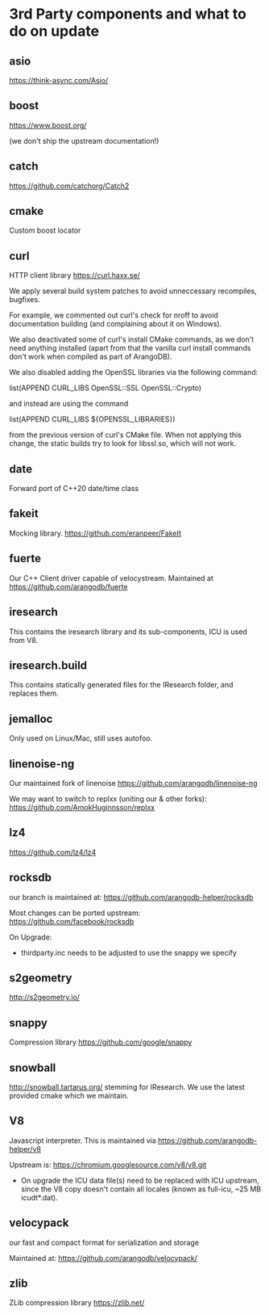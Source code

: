 3rd Party components and what to do on update
=============================================

## asio

https://think-async.com/Asio/

## boost

https://www.boost.org/

(we don't ship the upstream documentation!)


## catch

https://github.com/catchorg/Catch2

## cmake

Custom boost locator

## curl

HTTP client library https://curl.haxx.se/

We apply several build system patches to avoid unneccessary recompiles, bugfixes.

For example, we commented out curl's check for nroff to avoid documentation
building (and complaining about it on Windows).

We also deactivated some of curl's install CMake commands, as we don't need
anything installed (apart from that the vanilla curl install commands don't work
when compiled as part of ArangoDB).

We also disabled adding the OpenSSL libraries via the following command:

   list(APPEND CURL_LIBS OpenSSL::SSL OpenSSL::Crypto)

and instead are using the command
 
   list(APPEND CURL_LIBS ${OPENSSL_LIBRARIES})

from the previous version of curl's CMake file. When not applying this change,
the static builds try to look for libssl.so, which will not work.

## date

Forward port of C++20 date/time class

## fakeit

Mocking library. https://github.com/eranpeer/FakeIt


## fuerte

Our C++ Client driver capable of velocystream. Maintained at https://github.com/arangodb/fuerte

## iresearch

This contains the iresearch library and its sub-components, ICU is used from V8.

## iresearch.build

This contains statically generated files for the IResearch folder, and replaces them.

## jemalloc

Only used on Linux/Mac, still uses autofoo.

## linenoise-ng

Our maintained fork of linenoise
https://github.com/arangodb/linenoise-ng

We may want to switch to replxx (uniting our & other forks):
https://github.com/AmokHuginnsson/replxx


## lz4

https://github.com/lz4/lz4

## rocksdb

our branch is maintained at:
https://github.com/arangodb-helper/rocksdb

Most changes can be ported upstream:
https://github.com/facebook/rocksdb

On Upgrade:
- thirdparty.inc needs to be adjusted to use the snappy we specify

## s2geometry

http://s2geometry.io/

## snappy

Compression library
https://github.com/google/snappy

## snowball

http://snowball.tartarus.org/ stemming for IResearch. We use the latest provided cmake which we maintain.

## V8

Javascript interpreter.
This is maintained via https://github.com/arangodb-helper/v8

Upstream is: https://chromium.googlesource.com/v8/v8.git

- On upgrade the ICU data file(s) need to be replaced with ICU upstream, 
  since the V8 copy doesn't contain all locales (known as full-icu, ~25 MB icudt*.dat).

## velocypack

our fast and compact format for serialization and storage

Maintained at:
https://github.com/arangodb/velocypack/

## zlib

ZLib compression library https://zlib.net/
